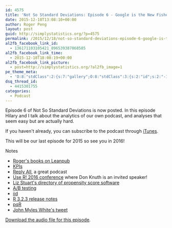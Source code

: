 ```yaml
---
id: 4575
title: 'Not So Standard Deviations: Episode 6 - Google is the New Fisher'
date: 2015-12-18T13:08:10+00:00
author: Roger Peng
layout: post
guid: http://simplystatistics.org/?p=4575
permalink: /2015/12/18/not-so-standard-deviations-episode-6-google-is-the-new-fisher/
al2fb_facebook_link_id:
  - 136171103105421_896539387068585
al2fb_facebook_link_time:
  - 2015-12-18T18:08:19+00:00
al2fb_facebook_link_picture:
  - post=http://simplystatistics.org/?al2fb_image=1
pe_theme_meta:
  - 'O:8:"stdClass":2:{s:7:"gallery";O:8:"stdClass":3:{s:2:"id";s:2:"-1";s:5:"width";s:0:"";s:6:"height";s:0:"";}s:5:"video";O:8:"stdClass":1:{s:2:"id";s:2:"-1";}}'
dsq_thread_id:
  - 4415301755
categories:
  - Podcast
---
```

Episode 6 of Not So Standard Deviations is now posted. In this episode Hilary and I talk about the analytics of our own podcast, and analyses that seem easy but are actually hard.

If you haven't already, you can subscribe to the podcast through [iTunes](https://itunes.apple.com/us/podcast/not-so-standard-deviations/id1040614570).

This will be our last episode for 2015 so see you in 2016!

Notes

  * [Roger's books on Leanpub](https://goo.gl/X0TFt9)
  * [KPIs](https://goo.gl/VO0ckP)
  * [Reply All](http://replyall.soy), a great podcast
  * [Use R! 2016 conference](http://user2016.org) where Don Knuth is an invited speaker!
  * [Liz Stuart's directory of propensity score software](http://goo.gl/wUcTBT)
  * [A/B testing](https://goo.gl/CibhJ0)
  * [iid](https://goo.gl/qMyksb)
  * [R 3.2.3 release notes](https://goo.gl/qHVzWQ)
  * [pqR](http://www.pqr-project.org/)
  * [John Myles White's tweet](https://goo.gl/pFOVkx)

[Download the audio file for this episode](https://api.soundcloud.com/tracks/237909534/download?client_id=02gUJC0hH2ct1EGOcYXQIzRFU91c72Ea&oauth_token=1-138878-174789515-deb24181d01af).